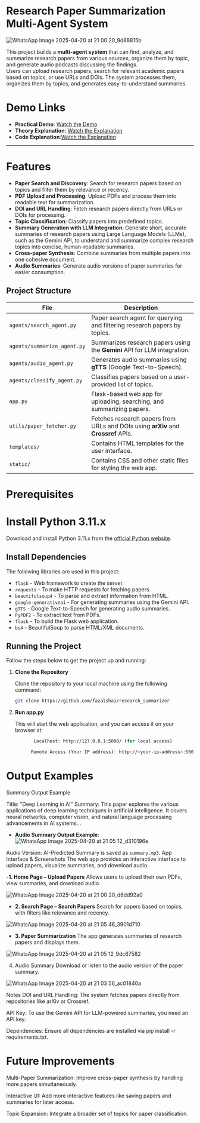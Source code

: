 # Research Paper Summarization Multi-Agent System
![WhatsApp Image 2025-04-20 at 21 00 20_9d88815b](https://github.com/user-attachments/assets/f2122180-e949-4abf-afb8-84d7f5999492)

This project builds a **multi-agent system** that can find, analyze, and summarize research papers from various sources, organize them by topic, and generate audio podcasts discussing the findings.  
Users can upload research papers, search for relevant academic papers based on topics, or use URLs and DOIs. The system processes them, organizes them by topics, and generates easy-to-understand summaries.
# Demo Links

- **Practical Demo**: [Watch the Demo](https://youtu.be/9sMl821pJMI) 
- **Theory Explanation**: [Watch the Explanation](https://youtu.be/I4u3cVgUfpo)
- **Code Explanation**:[Watch the Explanation](https://youtu.be/i3uPd2IQrUg)
---
# Features

- **Paper Search and Discovery**: Search for research papers based on topics and filter them by relevance or recency.
- **PDF Upload and Processing**: Upload PDFs and process them into readable text for summarization.
- **DOI and URL Handling**: Fetch research papers directly from URLs or DOIs for processing.
- **Topic Classification**: Classify papers into predefined topics.
- **Summary Generation with LLM Integration**: Generate short, accurate summaries of research papers using Large Language Models (LLMs), such as the Gemini API, to understand and summarize complex research topics into concise, human-readable summaries.
- **Cross-paper Synthesis**: Combine summaries from multiple papers into one cohesive document.
- **Audio Summaries**: Generate audio versions of paper summaries for easier consumption.

## Project Structure

| File                      | Description                                                                                              |
| ------------------------- | -------------------------------------------------------------------------------------------------------- |
| `agents/search_agent.py`   | Paper search agent for querying and filtering research papers by topics.                                  |
| `agents/summarize_agent.py`| Summarizes research papers using the **Gemini** API for LLM integration.                                  |
| `agents/audio_agent.py`    | Generates audio summaries using **gTTS** (Google Text-to-Speech).                                        |
| `agents/classify_agent.py` | Classifies papers based on a user-provided list of topics.                                               |
| `app.py`                  | Flask-based web app for uploading, searching, and summarizing papers.                                    |
| `utils/paper_fetcher.py`   | Fetches research papers from URLs and DOIs using **arXiv** and **Crossref** APIs.                         |
| `templates/`               | Contains HTML templates for the user interface.                                                           |
| `static/`                  | Contains CSS and other static files for styling the web app.                                             |

# Prerequisites

# Install Python 3.11.x

Download and install Python 3.11.x from the [official Python website](https://www.python.org/downloads/).

## Install Dependencies

The following libraries are used in this project:

- `flask` - Web framework to create the server.
- `requests` - To make HTTP requests for fetching papers.
- `beautifulsoup4` - To parse and extract information from HTML.
- `google-generativeai` - For generating summaries using the Gemini API.
- `gTTS` - Google Text-to-Speech for generating audio summaries.
- `PyPDF2` - To extract text from PDFs.
- `flask` - To build the Flask web application.
- `bs4` - BeautifulSoup to parse HTML/XML documents.
## Running the Project

Follow the steps below to get the project up and running:

1. **Clone the Repository**

   Clone the repository to your local machine using the following command:

   ```bash
   git clone https://github.com/fazalshai/research_summarizer
2. **Run app.py**

   This will start the web application, and you can access it on your browser at:
   ```bash
          Localhost: http://127.0.0.1:5000/ (for local access)

         Remote Access (Your IP address): http://<your-ip-address>:5000/ (replace <your-ip-address> with your actual machine's IP address)

# Output Examples
Summary Output Example

Title: "Deep Learning in AI"
Summary: This paper explores the various applications of deep learning techniques in artificial intelligence. It covers neural networks, computer vision, and natural language processing advancements in AI systems...
- **Audio Summary Output Example**:
![WhatsApp Image 2025-04-20 at 21 05 12_d310196e](https://github.com/user-attachments/assets/4bf636ee-eafd-41fa-871e-165d384fb8bd)

Audio Version: AI-Predicted Summary is saved as `summary.mp3`.
App Interface & Screenshots
The web app provides an interactive interface to upload papers, visualize summaries, and download audio.

-**1. Home Page – Upload Papers**
Allows users to upload their own PDFs, view summaries, and download audio.

![WhatsApp Image 2025-04-20 at 21 00 20_d6dd92a0](https://github.com/user-attachments/assets/ff4c76c3-5249-4796-a5d6-307eaa779092)


- **2. Search Page – Search Papers**
Search for papers based on topics, with filters like relevance and recency.

![WhatsApp Image 2025-04-20 at 21 05 46_3901d710](https://github.com/user-attachments/assets/40ff24ea-6213-4376-bd9b-8a6026015a22)


- **3. Paper Summarization**
The app generates summaries of research papers and displays them.

![WhatsApp Image 2025-04-20 at 21 05 12_9dc67582](https://github.com/user-attachments/assets/0746928d-68c5-4a57-9daa-3ae4b30d2d4e)


4. Audio Summary
Download or listen to the audio version of the paper summary.

![WhatsApp Image 2025-04-20 at 21 03 56_ac01840a](https://github.com/user-attachments/assets/c6b7c28f-caa7-4774-b758-c56e4c4bd618)

Notes
DOI and URL Handling: The system fetches papers directly from repositories like arXiv or Crossref.

API Key: To use the Gemini API for LLM-powered summaries, you need an API key.

Dependencies: Ensure all dependencies are installed via pip install -r requirements.txt.

# Future Improvements
Multi-Paper Summarization: Improve cross-paper synthesis by handling more papers simultaneously.

Interactive UI: Add more interactive features like saving papers and summaries for later access.

Topic Expansion: Integrate a broader set of topics for paper classification.
